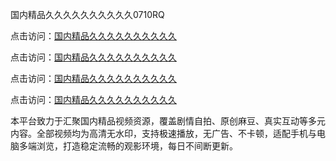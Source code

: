 国内精品久久久久久久久久久久0710RQ

点击访问：<a href="https://heiliaowt0d7p.pages.dev">国内精品久久久久久久久久久久</a> 

点击访问：<a href="https://heiliaowt0d7p.pages.dev">国内精品久久久久久久久久久久</a> 

点击访问：<a href="https://heiliaowt0d7p.pages.dev">国内精品久久久久久久久久久久</a> 

点击访问：<a href="https://heiliaowt0d7p.pages.dev">国内精品久久久久久久久久久久</a>

本平台致力于汇聚国内精品视频资源，覆盖剧情自拍、原创麻豆、真实互动等多元内容。全部视频均为高清无水印，支持极速播放，无广告、不卡顿，适配手机与电脑多端浏览，打造稳定流畅的观影环境，每日不间断更新。

<span style="display:none;">[Canonical link](https://github.com/Y20250710U/So17)</span>
